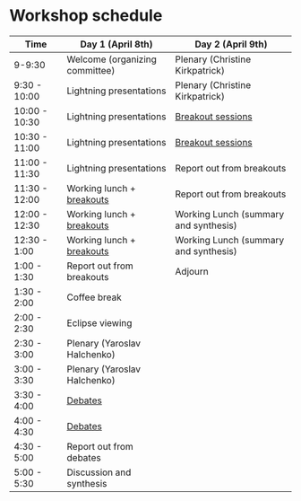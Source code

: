 # Workshop schedule

| Time          | Day 1 (April 8th)                | Day 2 (April 9th)                    |
|---------------|----------------------------------|--------------------------------------|
| 9-9:30        | Welcome (organizing committee)   | Plenary (Christine Kirkpatrick)      |
| 9:30 - 10:00  | Lightning presentations          | Plenary (Christine Kirkpatrick)      |
| 10:00 - 10:30 | Lightning presentations          | [Breakout sessions](breakouts2)      |
| 10:30 - 11:00 | Lightning presentations          | [Breakout sessions](breakouts2)      |
| 11:00 - 11:30 | Lightning presentations          | Report out from breakouts            |
| 11:30 - 12:00 | Working lunch + [breakouts](breakouts1)| Report out from breakouts      |
| 12:00 - 12:30 | Working lunch + [breakouts](breakouts1)| Working Lunch (summary and synthesis)|
| 12:30 - 1:00  | Working lunch + [breakouts](breakouts1)| Working Lunch (summary and synthesis)|
| 1:00 - 1:30   | Report out from breakouts        | Adjourn                              |
| 1:30 - 2:00   | Coffee break                     |                                      |
| 2:00 - 2:30   | Eclipse viewing                  |                                      |
| 2:30 - 3:00   | Plenary (Yaroslav Halchenko)     |                                      |
| 3:00 - 3:30   | Plenary (Yaroslav Halchenko)     |                                      |
| 3:30 - 4:00   | [Debates](debates)               |                                      |
| 4:00 - 4:30   | [Debates](debates)               |                                      |
| 4:30 - 5:00   | Report out from debates          |                                      |
| 5:00 - 5:30   | Discussion and synthesis         |                                      |
